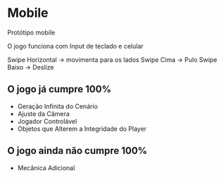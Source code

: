 # Mobile
Protótipo mobile

O jogo funciona com Input de teclado e celular

Swipe Horizontal -> movimenta para os lados
Swipe Cima -> Pulo
Swipe Baixo -> Deslize

<h2> O jogo já cumpre 100%</h2>  
<ul>
  <li>Geração Infinita do Cenário</li>
  <li>Ajuste da Câmera</li>
  <li>Jogador Controlável</li>
  <li>Objetos que Alterem a Integridade do Player</li>
</ul> 
<h2> O jogo ainda não cumpre 100%</h2>  
<ul>
  <li>Mecânica Adicional</li>
</ul>
